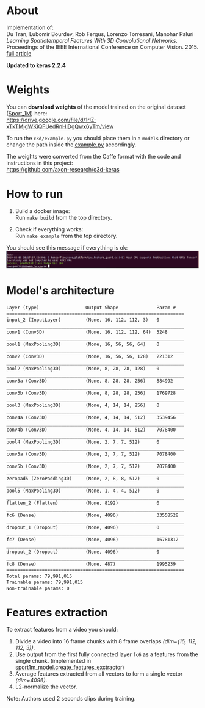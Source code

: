 # About
Implementation of:  
Du Tran, Lubomir Bourdev, Rob Fergus, Lorenzo Torresani, Manohar Paluri *Learning Spatiotemporal Features With 3D Convolutional Networks.*
Proceedings of the IEEE International Conference on Computer Vision. 2015. [full article](https://www.cv-foundation.org/openaccess/content_iccv_2015/papers/Tran_Learning_Spatiotemporal_Features_ICCV_2015_paper.pdf)

__Updated to keras 2.2.4__

# Weights
You can __download weights__ of the model trained
on the original dataset ([Sport_1M](https://cs.stanford.edu/people/karpathy/deepvideo/)) here:  
https://drive.google.com/file/d/1rlZ-xTkTMjgWKiQFUedRnHlDgQwx6yTm/view

To run the `c3d/example.py` you should place them in a `models` directory or change the path inside
the [example.py](example.py) accordingly.

The weights were converted from the Caffe format with the code and instructions 
in this project:  
https://github.com/axon-research/c3d-keras

# How to run
1. Build a docker image:  
Run `make build` from the top directory.

2. Check if everything works:  
Run `make example` from the top directory.

You should see this message if everything is ok:
![alt success message ](success.png)

# Model's architecture
```buildoutcfg
Layer (type)                 Output Shape              Param #   
=================================================================
input_2 (InputLayer)         (None, 16, 112, 112, 3)   0         
_________________________________________________________________
conv1 (Conv3D)               (None, 16, 112, 112, 64)  5248      
_________________________________________________________________
pool1 (MaxPooling3D)         (None, 16, 56, 56, 64)    0         
_________________________________________________________________
conv2 (Conv3D)               (None, 16, 56, 56, 128)   221312    
_________________________________________________________________
pool2 (MaxPooling3D)         (None, 8, 28, 28, 128)    0         
_________________________________________________________________
conv3a (Conv3D)              (None, 8, 28, 28, 256)    884992    
_________________________________________________________________
conv3b (Conv3D)              (None, 8, 28, 28, 256)    1769728   
_________________________________________________________________
pool3 (MaxPooling3D)         (None, 4, 14, 14, 256)    0         
_________________________________________________________________
conv4a (Conv3D)              (None, 4, 14, 14, 512)    3539456   
_________________________________________________________________
conv4b (Conv3D)              (None, 4, 14, 14, 512)    7078400   
_________________________________________________________________
pool4 (MaxPooling3D)         (None, 2, 7, 7, 512)      0         
_________________________________________________________________
conv5a (Conv3D)              (None, 2, 7, 7, 512)      7078400   
_________________________________________________________________
conv5b (Conv3D)              (None, 2, 7, 7, 512)      7078400   
_________________________________________________________________
zeropad5 (ZeroPadding3D)     (None, 2, 8, 8, 512)      0         
_________________________________________________________________
pool5 (MaxPooling3D)         (None, 1, 4, 4, 512)      0         
_________________________________________________________________
flatten_2 (Flatten)          (None, 8192)              0         
_________________________________________________________________
fc6 (Dense)                  (None, 4096)              33558528  
_________________________________________________________________
dropout_1 (Dropout)          (None, 4096)              0         
_________________________________________________________________
fc7 (Dense)                  (None, 4096)              16781312  
_________________________________________________________________
dropout_2 (Dropout)          (None, 4096)              0         
_________________________________________________________________
fc8 (Dense)                  (None, 487)               1995239   
=================================================================
Total params: 79,991,015
Trainable params: 79,991,015
Non-trainable params: 0
```

# Features extraction
To extract features from a video you should:
1. Divide a video into 16 frame chunks with 8 frame overlaps *(dim=(16, 112, 112, 3))*.
2. Use output from the first fully connected layer `fc6` as a features from the single chunk.
(implemented in [sport1m_model.create_features_exctractor](c3d/sport1m_model.py))
3. Average features extracted from all vectors to form a single vector *(dim=4096)*.
4. L2-normalize the vector.

Note: Authors used 2 seconds clips during training.